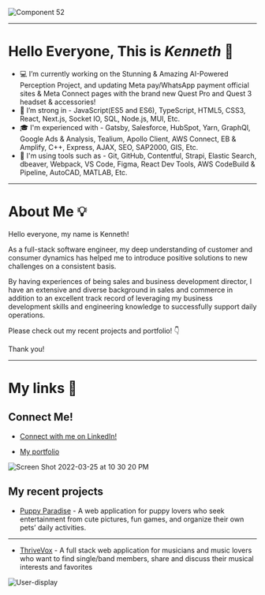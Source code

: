 ![Component 52](https://user-images.githubusercontent.com/88110300/162653964-8eb86ab8-0afc-452e-ba4a-b624cbb2fd89.png)


---

# Hello Everyone, This is *Kenneth* :satellite:

<!-- ![Kenneth's GitHub stats](https://github-readme-stats.vercel.app/api?username=Kenneth-Y-Wang&show_icons=true&theme=github_dark&hide=stars,contribs) -->


- :computer: I’m currently working on the Stunning & Amazing AI-Powered Perception Project, and updating Meta pay/WhatsApp payment official sites & Meta Connect pages with the brand new Quest Pro and Quest 3 headset & accessories! 
- :muscle: I’m strong in - JavaScript(ES5 and ES6), TypeScript, HTML5, CSS3, React, Next.js, Socket IO, SQL, Node.js, MUI, Etc.
- :mortar_board: I'm experienced with - Gatsby, Salesforce, HubSpot, Yarn, GraphQl, Google Ads & Analysis, Tealium, Apollo Client, AWS Connect, EB & Amplify, C++, Express, AJAX, SEO, SAP2000, GIS, Etc.
- :wrench: I'm using tools such as - Git, GitHub, Contentful, Strapi, Elastic Search, dbeaver, Webpack, VS Code, Figma, React Dev Tools, AWS CodeBuild & Pipeline, AutoCAD, MATLAB, Etc.

---


# About Me :bulb:

Hello everyone, my name is Kenneth! 

As a full-stack software engineer, my deep understanding of customer and consumer dynamics has helped me to introduce positive solutions to new challenges on a consistent basis. 

By having experiences of being sales and business development director, I have an extensive and diverse background in sales and commerce in addition to an excellent track record of leveraging my business development skills and engineering knowledge to successfully support daily operations.

Please check out my recent projects and portfolio! :point_down:  

Thank you!

--- 

# My links :link:

## Connect Me!

 - <a href="https://www.linkedin.com/in/kenneth-wang8/">Connect with me on LinkedIn!</a>


 - [My portfolio](https://www.kennethyw.com)
 
<!--  ![my portfolio](https://drive.google.com/uc?export=view&id=1oPNBCZPJ82j5Q2v6wsjNYR_ebqyGblvk) -->
<!--  https://user-images.githubusercontent.com/88110300/160226127-db29ea30-3216-4766-9e76-9af735074b92.mov
 -->
 ![Screen Shot 2022-03-25 at 10 30 20 PM](https://user-images.githubusercontent.com/88110300/160226216-fbead55b-c892-4294-8e3b-2c246c1fcd6f.png)





## My recent projects
- [Puppy Paradise](https://kenneth-y-wang.github.io/puppy-paradise) - A web application for puppy lovers who seek entertainment from cute pictures, fun games, and organize their own pets’ daily activities.

---

- [ThriveVox](https://thrive-vox.herokuapp.com) - A full stack web application for musicians and music lovers who want to find single/band members, share and discuss their musical interests and favorites

![User-display](https://media.giphy.com/media/6rpYmcP92XGc2ZtHQ1/giphy.gif)





